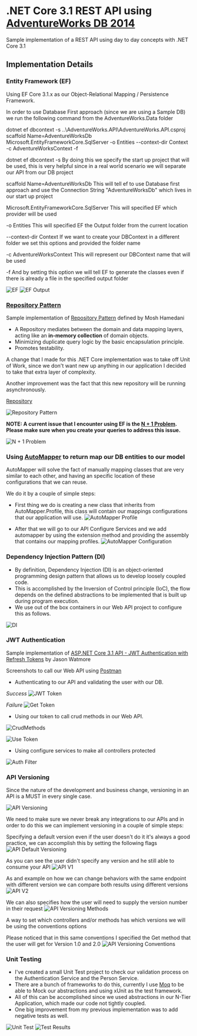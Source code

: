 # .NET Core 3.1 REST API using [AdventureWorks DB 2014]


Sample implementation of a REST API using day to day concepts with .NET Core 3.1

## Implementation Details

### Entity Framework (EF)

Using EF Core 3.1.x as our Object-Relational Mapping / Persistence Framework.

In order to use Database First approach (since we are using a Sample DB) we run the following command from the AdventureWorks.Data folder

dotnet ef dbcontext -s ..\AdventureWorks.API\AdventureWorks.API.csproj scaffold Name=AdventureWorksDb Microsoft.EntityFrameworkCore.SqlServer -o Entities --context-dir Context -c AdventureWorksContext -f

dotnet ef dbcontext
-s
	By doing this we specify the start up project that will be used, this is very helpful since in a real world scenario we will separate our API from our DB project

scaffold Name=AdventureWorksDb
	This will tell ef to use Database first approach and use the Connection String "AdventureWorksDb" which lives in our start up project

Microsoft.EntityFrameworkCore.SqlServer
	This will specified EF which provider will be used
	
-o Entities
	This will specified EF the Output folder from the current location

--context-dir Context
	If we want to create your DBContext in a different folder we set this options and provided the folder name
	
-c AdventureWorksContext
	This will represent our DBContext name that will be used
	
 -f
	And by setting this option we will tell EF to generate the classes even if there is already a file in the specified output folder

![EF](/Images/EF.JPG)
![EF Output](/Images/EF_Output.JPG)

### [Repository Pattern]

Sample implementation of [Repository Pattern] defined by Mosh Hamedani

- A Repository mediates between the domain and data mapping layers, acting like an **in-memory collection** of domain objects.
- Minimizing duplicate query logic by the basic encapsulation principle.
- Promotes testability.

A change that I made for this .NET Core implementation was to take off Unit of Work, since we don't want new up anything in our application I decided to take that extra layer of complexity.

Another improvement was the fact that this new repository will be running asynchronously.

[Repository](https://github.com/sanchez-franco/AdventureWorks/blob/c2853d4ef3a9b1e77d951fc4077a9049be0ea868/AdventureWorks.Data.Repository/Repository.cs#L9)

![Repository Pattern](/Images/Repository_Pattern.JPG)

**NOTE: A current issue that I encounter using EF is the [N + 1 Problem]. Please make sure when you create your queries to address this issue.** 

![N + 1 Problem](/Images/N+1.JPG)

### Using [AutoMapper] to return map our DB entities to our model

AutoMapper will solve the fact of manually mapping classes that are very similar to each other, and having an specific location of these configurations that we can reuse.

We do it by a couple of simple steps:

- First thing we do is creating a new class that inherits from AutoMapper.Profile, this class will contain our mappings configurations that our application will use.
![AutoMapper Profile](/Images/AutoMapper_Profile.JPG)

- After that we will go to our API Configure Services and we add automapper by using the extension method and providing the assembly that contains our mapping profiles.
![AutoMapper Configuration](/Images/AutoMapper_Configuration.JPG)

### Dependency Injection Pattern (DI)

- By definition, Dependency Injection (DI) is an object-oriented programming design pattern that allows us to develop loosely coupled code.
- This is accomplished by the Inversion of Control principle (IoC), the flow depends on the defined abstractions to be implemented that is built up during program execution.
- We use out of the box containers in our Web API project to configure this as follows.

![DI](/Images/DI.JPG)

### JWT Authentication

Sample implementation of [ASP.NET Core 3.1 API - JWT Authentication with Refresh Tokens] by Jason Watmore

Screenshots to call our Web API using [Postman]

- Authenticating to our API and validating the user with our DB.

*Success*
![JWT Token](/Images/Auth_Success.JPG)

*Failure*
![Get Token](/Images/Auth_Failure.JPG)

- Using our token to call crud methods in our Web API.

![CrudMethods](/Images/Crud_Methods.JPG)

![Use Token](/Images/Use_Token.JPG)

- Using configure services to make all controllers protected

![Auth Filter](/Images/Auth_Filter.JPG)

### API Versioning

Since the nature of the development and business change, versioning in an API is a MUST in every single case.

![API Versioning](/Images/API_Versioning.JPG)

We need to make sure we never break any integrations to our APIs and in order to do this we can implement versioning in a couple of simple steps:

Specifying a default version even if the user doesn't do it it's always a good practice, we can accomplish this by setting the following flags
![API Default Versioning](/Images/API_Default_Versioning.JPG)

As you can see the user didn't specify any version and he still able to consume your API
![API V1](/Images/API_V1.JPG)

As and example on how we can change behaviors with the same endpoint with different version we can compare both results using different versions
![API V2](/Images/API_V2.JPG)

We can also specifies how the user will need to supply the version number in their request
![API Versioning Methods](/Images/API_Versioning_Methods.JPG)

A way to set which controllers and/or methods has which versions we will be using the conventions options

Please noticed that in this same conventions I specified the Get method that the user will get for Version 1.0 and 2.0
![API Versioning Conventions](/Images/API_Versioning_Conventions.JPG)

### Unit Testing

- I've created a small Unit Test project to check our validation process on the Authentication Service and the Person Service.
- There are a bunch of frameworks to do this, currently I use [Moq] to be able to Mock our abstractions and using xUnit as the test framework.
- All of this can be accomplished since we used abstractions in our N-Tier Application, which made our code not tightly coupled.
- One big improvement from my previous implementation was to add negative tests as well.

![Unit Test](/Images/Unit_Test.JPG)
![Test Results](/Images/Test_Results.JPG)

[AutoMapper]: https://automapper.org
[Moq]: https://github.com/moq/moq4
[Postman]: https://learning.getpostman.com/docs/postman/sending_api_requests/authorization
[Repository Pattern]: https://programmingwithmosh.com
[AdventureWorks DB 2014]: https://github.com/Microsoft/sql-server-samples/releases/tag/adventureworks
[N + 1 Problem]: http://blogs.microsoft.co.il/gilf/2010/08/18/select-n1-problem-how-to-decrease-your-orm-performance
[ASP.NET Core 3.1 API - JWT Authentication with Refresh Tokens]: https://jasonwatmore.com/post/2020/05/25/aspnet-core-3-api-jwt-authentication-with-refresh-tokens#refresh-token-cs